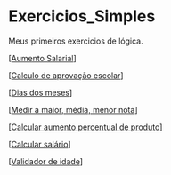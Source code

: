 # Exercicios_Simples
Meus primeiros exercicios de lógica.

[[Aumento Salarial](https://github.com/DaniloFerroAlves/Exercicios_Simples/tree/main/Exercicios/Aumento_salarial-main)]

[[Calculo de aprovação escolar](https://github.com/DaniloFerroAlves/Exercicios_Simples/tree/main/Exercicios/Calculo-media-escolar-main)]

[[Dias dos meses](https://github.com/DaniloFerroAlves/Exercicios_Simples/tree/main/Exercicios/Dias_dos_meses-main)]

[[Medir a maior, média, menor nota](https://github.com/DaniloFerroAlves/Exercicios_Simples/tree/main/Exercicios/Medidor_nota-main)]

[[Calcular aumento percentual de produto](https://github.com/DaniloFerroAlves/Exercicios_Simples/tree/main/Exercicios/Percentual_produto-main)]

[[Calcular salário](https://github.com/DaniloFerroAlves/Exercicios_Simples/tree/main/Exercicios/Salario_funcionario-main)]

[[Validador de idade](https://github.com/DaniloFerroAlves/Exercicios_Simples/tree/main/Exercicios/Validador-de-idade-main)]

